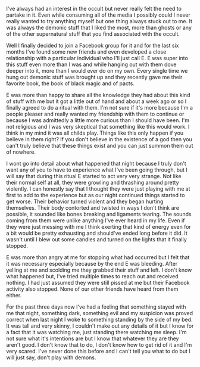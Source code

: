 I've always had an interest in the occult but never really felt the need to partake in it. Even while consuming all of the media I possibly could I never really wanted to try anything myself but one thing always stuck out to me. It was always the demonic stuff that I liked the most, more than ghosts or any of the other supernatural stuff that you find associated with the occult. 

Well I finally decided to join a Facebook group for it and for the last six months I've found some new friends and even developed a close relationship with a particular individual who I'll just call E. E was super into this stuff even more than I was and while hanging out with them dove deeper into it, more than I would ever do on my own. Every single time we hung out demonic stuff was brought up and they recently gave me their favorite book, the book of black magic and of pacts. 

E was more than happy to share all the knowledge they had about this kind of stuff with me but it got a little out of hand and about a week ago or so I finally agreed to do a ritual with them. I'm not sure if  it's more because I'm a people pleaser and really wanted my friendship with them to continue or because I was admittedly a little more curious than I should have been. I'm not religious and I was very skeptical that something like this would work. I think in my mind it was all childs play. Things like this only happen if you believe in them right? If you don't believe in the existence of a god then you can't truly believe that these things exist and you can just summon them out of nowhere. 

I wont go into detail about what happened that night because I truly don't want any of you to have to experience what I've been going through, but I will say that during this ritual E started to act very very strange. Not like their normal self at all, they were growling and thrashing around pretty violently. I can honestly say that I thought they were just playing with me at first to add to the experience but as our night continued things started to get worse. Their behavior turned violent and they began hurting themselves. Their body contorted and twisted in ways I don't think are possible, it sounded like bones breaking and ligaments tearing. The sounds coming from them were unlike anything I've ever heard in my life. Even if they were just messing with me I think exerting that kind of energy even for a bit would be pretty exhausting and should've ended long before it did. It wasn't until I blew out some candles and turned on the lights that it finally stopped. 

E was more than angry at me for stopping what had occurred but I felt that it was necessary especially because by the end E was bleeding. After yelling at me and scolding me they grabbed their stuff and left. I don't know what happened but, I've tried multiple times to reach out and received nothing. I had just assumed they were still pissed at me but their Facebook activity also stopped. None of our other friends have heard from them either. 

For the past three days now I've had a feeling that something stayed with me that night, something dark, something evil and my suspicion was proved correct when last night I woke to something standing by the side of my bed. It was tall and very skinny, I couldn't make out any details of it but I know for a fact that it was watching me, just standing there watching me sleep. I'm not sure what it's intentions are but I know that whatever they are they aren't good. I don't know that to do, I don't know how to get rid of it and I'm very scared. I've never done this before and I can't tell you what to do but I will just say, don't play with demons.